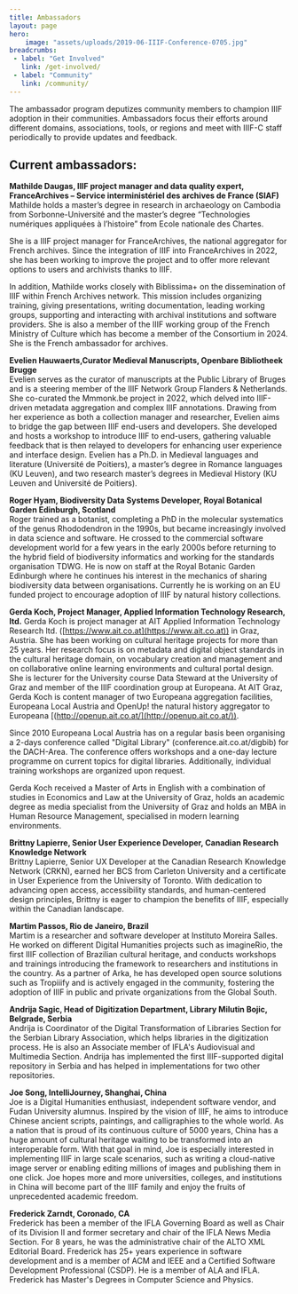 ```yaml
---
title: Ambassadors
layout: page
hero:
    image: "assets/uploads/2019-06-IIIF-Conference-0705.jpg"
breadcrumbs:
 - label: "Get Involved"
   link: /get-involved/
 - label: "Community"
   link: /community/
---
```


The ambassador program deputizes community members to champion IIIF adoption in their communities. Ambassadors focus their efforts around different domains, associations, tools, or regions and meet with IIIF-C staff periodically to provide updates and feedback.


## Current ambassadors:

**Mathilde Daugas, IIIF project manager and data quality expert, FranceArchives – Service interministériel des archives de France (SIAF)**<br/>
Mathilde holds a master’s degree in research in archaeology on Cambodia from Sorbonne-Université and the master’s degree “Technologies numériques appliquées à l’histoire” from Ecole nationale des Chartes.

She is a IIIF project manager for FranceArchives, the national aggregator for French archives. Since the integration of IIIF into FranceArchives in 2022, she has been working to improve the project and to offer more relevant options to users and archivists thanks to IIIF.

In addition, Mathilde works closely with Biblissima+ on the dissemination of IIIF within French Archives network. This mission includes organizing training, giving presentations, writing documentation, leading working groups, supporting and interacting with archival institutions and software providers. She is also a member of the IIIF working group of the French Ministry of Culture which has become a member of the Consortium in 2024. She is the French ambassador for archives.

**Evelien Hauwaerts,Curator Medieval Manuscripts, Openbare Bibliotheek Brugge**<br/>
Evelien serves as the curator of manuscripts at the Public Library of Bruges and is a steering member of the IIIF Network Group Flanders & Netherlands. She co-curated the Mmmonk.be project in 2022, which delved into IIIF-driven metadata aggregation and complex IIIF annotations. Drawing from her experience as both a collection manager and researcher, Evelien aims to bridge the gap between IIIF end-users and developers. She developed and hosts a workshop to introduce IIIF to end-users, gathering valuable feedback that is then relayed to developers for enhancing user experience and interface design. Evelien has a Ph.D. in Medieval languages and literature (Université de Poitiers), a master’s degree in Romance languages (KU Leuven), and two research master’s degrees in Medieval History (KU Leuven and Université de Poitiers).

**Roger Hyam, Biodiversity Data Systems Developer, Royal Botanical Garden Edinburgh, Scotland**  
Roger trained as a botanist, completing a PhD in the molecular systematics of the genus Rhododendron in the 1990s, but became increasingly involved in data science and software. He crossed to the commercial software development world for a few years in the early 2000s before returning to the hybrid field of biodiversity informatics and working for the standards organisation TDWG. He is now on staff at the Royal Botanic Garden Edinburgh where he continues his interest in the mechanics of sharing biodiversity data between organisations. Currently he is working on an EU funded project to encourage adoption of IIIF by natural history collections.

**Gerda Koch, Project Manager, Applied Information Technology Research, ltd.**
Gerda Koch is project manager at AIT Applied Information Technology Research ltd. ([https://www.ait.co.at](https://www.ait.co.at)) in Graz, Austria. She has been working on cultural heritage projects for more than 25 years. Her research focus is on metadata and digital object standards in the cultural heritage domain, on vocabulary creation and management and on collaborative online learning environments and cultural portal design. She is lecturer for the University course Data Steward at the University of Graz and member of the IIIF coordination group at Europeana. At AIT Graz, Gerda Koch is content manager of two Europeana aggregation facilities, Europeana Local Austria and OpenUp! the natural history aggregator to Europeana [(http://openup.ait.co.at/](http://openup.ait.co.at/)). 

Since 2010 Europeana Local Austria has on a regular basis been organising a 2-days conference called "Digital Library" (conference.ait.co.at/digbib) for the DACH-Area. The conference offers workshops and a one-day lecture programme on current topics for digital libraries. Additionally, individual training workshops are organized upon request.

Gerda Koch received a Master of Arts in English with a combination of studies in Economics and Law at the University of Graz, holds an academic degree as media specialist from the University of Graz and holds an MBA in Human Resource Management, specialised in modern learning environments. 


**Brittny Lapierre, Senior User Experience Developer, Canadian Research Knowledge Network**<br/> 
Brittny Lapierre, Senior UX Developer at the Canadian Research Knowledge Network (CRKN), earned her BCS from Carleton University and a certificate in User Experience from the University of Toronto. With dedication to advancing open access, accessibility standards, and human-centered design principles, Brittny is eager to champion the benefits of IIIF, especially within the Canadian landscape.

**Martim Passos, Rio de Janeiro, Brazil**<br/>
Martim is a researcher and software developer at Instituto Moreira Salles. He worked on different Digital Humanities projects such as imagineRio, the first IIIF collection of Brazilian cultural heritage, and conducts workshops and trainings introducing the framework to researchers and institutions in the country. As a partner of Arka, he has developed open source solutions such as Tropiiify and is actively engaged in the community, fostering the adoption of IIIF in public and private organizations from the Global South.

**Andrija Sagic, Head of Digitization Department, Library Milutin Bojic, Belgrade, Serbia**  
Andrija is Coordinator of the Digital Transformation of Libraries Section for the Serbian Library Association, which helps libraries in the digitization process. He is also an Associate member of IFLA's Audiovisual and Multimedia Section. Andrija has implemented the first IIIF-supported digital repository in Serbia and has helped in implementations for two other repositories.  

**Joe Song, IntelliJourney, Shanghai, China**   
Joe is a Digital Humanities enthusiast, independent software vendor, and Fudan University alumnus. Inspired by the vision of IIIF, he aims to introduce Chinese ancient scripts, paintings, and calligraphies to the whole world. As a nation that is proud of its continuous culture of 5000 years, China has a huge amount of cultural heritage waiting to be transformed into an interoperable form. With that goal in mind, Joe is especially interested in implementing IIIF in large scale scenarios, such as writing a cloud-native image server or enabling editing millions of images and publishing them in one click. Joe hopes more and more universities, colleges, and institutions in China will become part of the IIIF family and enjoy the fruits of unprecedented academic freedom.  

**Frederick Zarndt, Coronado, CA**  
Frederick has been a member of the IFLA Governing Board as well as Chair of its Division II and former secretary and chair of the IFLA News Media Section. For 8 years, he was the administrative chair of the ALTO XML Editorial Board. Frederick has 25+ years experience in software development and is a member of ACM and IEEE and a Certified Software Development Professional (CSDP). He is a member of ALA and IFLA. Frederick has Master's Degrees in Computer Science and Physics.
